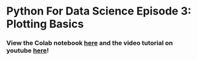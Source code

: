 # Python For Data Science Episode 3: Plotting Basics

### View the Colab notebook [here](https://colab.research.google.com/drive/1sl9keO6YEnCe4-WvY4xn1GKvufV-aLT5?usp=sharing) and the video tutorial on youtube [here](https://youtu.be/7d608Jl1lbo)!
